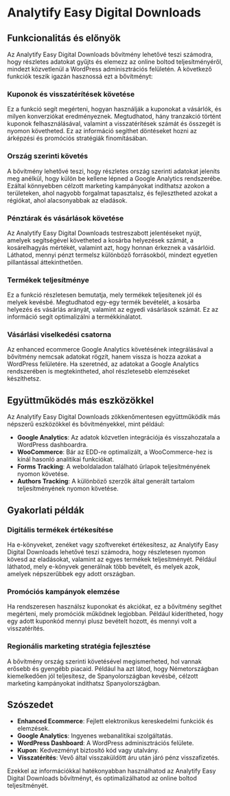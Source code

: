 # Analytify Easy Digital Downloads

## Funkcionalitás és előnyök

Az Analytify Easy Digital Downloads bővítmény lehetővé teszi számodra, hogy részletes adatokat gyűjts és elemezz az online boltod teljesítményéről, mindezt közvetlenül a WordPress adminisztrációs felületén. A következő funkciók teszik igazán hasznossá ezt a bővítményt:

### Kuponok és visszatérítések követése

Ez a funkció segít megérteni, hogyan használják a kuponokat a vásárlók, és milyen konverziókat eredményeznek. Megtudhatod, hány tranzakció történt kuponok felhasználásával, valamint a visszatérítések számát és összegét is nyomon követheted. Ez az információ segíthet döntéseket hozni az árképzési és promóciós stratégiák finomításában.

### Ország szerinti követés

A bővítmény lehetővé teszi, hogy részletes ország szerinti adatokat jeleníts meg anélkül, hogy külön be kellene lépned a Google Analytics rendszerébe. Ezáltal könnyebben célzott marketing kampányokat indíthatsz azokon a területeken, ahol nagyobb forgalmat tapasztalsz, és fejlesztheted azokat a régiókat, ahol alacsonyabbak az eladások.

### Pénztárak és vásárlások követése

Az Analytify Easy Digital Downloads testreszabott jelentéseket nyújt, amelyek segítségével követheted a kosárba helyezések számát, a kosárelhagyás mértékét, valamint azt, hogy honnan érkeznek a vásárlóid. Láthatod, mennyi pénzt termelsz különböző forrásokból, mindezt egyetlen pillantással áttekinthetően.

### Termékek teljesítménye

Ez a funkció részletesen bemutatja, mely termékek teljesítenek jól és melyek kevésbé. Megtudhatod egy-egy termék bevételét, a kosárba helyezés és vásárlás arányát, valamint az egyedi vásárlások számát. Ez az információ segít optimalizálni a termékkínálatot.

### Vásárlási viselkedési csatorna

Az enhanced ecommerce Google Analytics követésének integrálásával a bővítmény nemcsak adatokat rögzít, hanem vissza is hozza azokat a WordPress felületére. Ha szeretnéd, az adatokat a Google Analytics rendszerében is megtekintheted, ahol részletesebb elemzéseket készíthetsz.

## Együttműködés más eszközökkel

Az Analytify Easy Digital Downloads zökkenőmentesen együttműködik más népszerű eszközökkel és bővítményekkel, mint például:
- **Google Analytics**: Az adatok közvetlen integrációja és visszahozatala a WordPress dashboardra.
- **WooCommerce**: Bár az EDD-re optimalizált, a WooCommerce-hez is kínál hasonló analitikai funkciókat.
- **Forms Tracking**: A weboldaladon található űrlapok teljesítményének nyomon követése.
- **Authors Tracking**: A különböző szerzők által generált tartalom teljesítményének nyomon követése.

## Gyakorlati példák

### Digitális termékek értékesítése

Ha e-könyveket, zenéket vagy szoftvereket értékesítesz, az Analytify Easy Digital Downloads lehetővé teszi számodra, hogy részletesen nyomon kövesd az eladásokat, valamint az egyes termékek teljesítményét. Például láthatod, mely e-könyvek generálnak több bevételt, és melyek azok, amelyek népszerűbbek egy adott országban.

### Promóciós kampányok elemzése

Ha rendszeresen használsz kuponokat és akciókat, ez a bővítmény segíthet megérteni, mely promóciók működnek legjobban. Például kiderítheted, hogy egy adott kuponkód mennyi plusz bevételt hozott, és mennyi volt a visszatérítés.

### Regionális marketing stratégia fejlesztése

A bővítmény ország szerinti követésével megismerheted, hol vannak erősebb és gyengébb piacaid. Például ha azt látod, hogy Németországban kiemelkedően jól teljesítesz, de Spanyolországban kevésbé, célzott marketing kampányokat indíthatsz Spanyolországban.

## Szószedet

- **Enhanced Ecommerce**: Fejlett elektronikus kereskedelmi funkciók és elemzések.
- **Google Analytics**: Ingyenes webanalitikai szolgáltatás.
- **WordPress Dashboard**: A WordPress adminisztrációs felülete.
- **Kupon**: Kedvezményt biztosító kód vagy utalvány.
- **Visszatérítés**: Vevő által visszaküldött áru után járó pénz visszafizetés.

Ezekkel az információkkal hatékonyabban használhatod az Analytify Easy Digital Downloads bővítményt, és optimalizálhatod az online boltod teljesítményét.